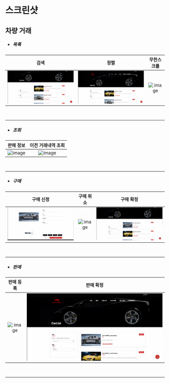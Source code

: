 # 스크린샷

## 차량 거래

- <h5>목록</h5>

| 검색 | 정렬 | 무한스크롤 |
|:----:|:----:|:----:|
|![image](/screenshot/image/car_sale/검색.gif)|![image](/screenshot/image/car_sale/정렬.gif)|![image](/screenshot/image/car_sale/무한스크롤.gif)|

<br/>
<hr>

- <h5>조회</h5>

| 판매 정보 | 이전 거래내역 조회 |
|:----:|:----:|
|![image](/screenshot/image/car_sale/차량디테일.gif)|![image](/screenshot/image/car_sale/차량정보.gif)|

<br/>
<hr>

- <h5>구매</h5>

| 구매 신청 | 구매 취소 | 구매 확정 |
|:----:|:----:|:----:|
|![image](/screenshot/image/car_sale/구매신청.gif)|![image](/screenshot/image/car_sale/구매취소.gif)|![image](/screenshot/image/car_sale/구매확정.gif)|

<br/>
<hr>

- <h5>판매</h5>

| 판매 등록 | 판매 확정 |
|:----:|:----:|
|![image](/screenshot/image/car_sale/판매글작성.gif)|![image](/screenshot/image/car_sale/판매확정.gif)|

<br/>
<hr>

<br/>
